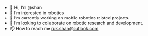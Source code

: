 - 👋 Hi, I’m @shan
- 👀 I’m interested in robotics
- 🌱 I’m currently working on mobile robotics related projects. 
- 💞️ I’m looking to collaborate on robotic research and development. 
- 📫 How to reach me ruk.shan@outlook.com

<!---
ruk-shan/ruk-shan is a ✨ special ✨ repository because its `README.md` (this file) appears on your GitHub profile.
You can click the Preview link to take a look at your changes.
--->
